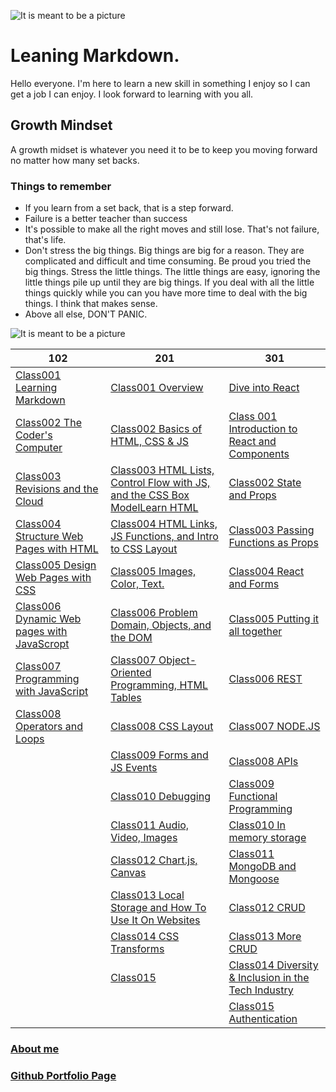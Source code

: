 ![It is meant to be a picture](https://scontent-man2-1.xx.fbcdn.net/v/t1.6435-9/39075714_2212556528977183_2082924594414485504_n.jpg?_nc_cat=105&ccb=1-7&_nc_sid=09cbfe&_nc_ohc=Buhk6diI3igAX-F_eXd&_nc_ht=scontent-man2-1.xx&oh=00_AfAyQig2lnwC4sWlOo84j6k4ur8yelYPxCJ7l1LRhypZGg&oe=64A67421)

# Leaning Markdown.
Hello everyone. I'm here to learn a new skill in something I enjoy so I can get a job I can enjoy. I look forward to learning with you all.

## Growth Mindset
A growth midset is whatever you need it to be to keep you moving forward no matter how many set backs.
### Things to remember
- If you learn from a set back, that is a step forward.
- Failure is a better teacher than success
- It's possible to make all the right moves and still lose. That's not failure, that's life.
- Don't stress the big things. Big things are big for a reason. They are complicated and difficult and time consuming. Be proud you tried the big things. Stress the little things. The little things are easy, ignoring the little things pile up until they are big things. If you deal with all the little things quickly while you can you have more time to deal with the big things. I think that makes sense.
- Above all else, DON'T PANIC.

![It is meant to be a picture](https://scontent-man2-1.xx.fbcdn.net/v/t1.18169-9/1620613_1438333563066154_1248729913_n.jpg?_nc_cat=102&ccb=1-7&_nc_sid=19026a&_nc_ohc=YPWUgXEDoVoAX-s__Js&_nc_ht=scontent-man2-1.xx&oh=00_AfAINDWKmCi2A_Flss6jZbU0hOX0-Wpe3De-3KUiSZ58TQ&oe=64A6A593)

| 102                                                           | 201                                                                                           | 301                                                                    |
| ------------------------------------------------------------- | --------------------------------------------------------------------------------------------- | ---------------------------------------------------------------------- |
| [Class001 Learning Markdown](102/class001.md)                 | [Class001 Overview](201/class001.md)                                                          | [Dive into React](301/preRead001.md)                                   |
| [Class002 The Coder's Computer](102/class002.md)              | [Class002 Basics of HTML, CSS & JS](201/class002.md)                                          | [Class 001 Introduction to React and Components](301/class001.md)      |
| [Class003 Revisions and the Cloud](102/class003.md)           | [Class003 HTML Lists, Control Flow with JS, and the CSS Box ModelLearn HTML](201/class003.md) | [Class002 State and Props](301/class002.md)                            |
| [Class004 Structure Web Pages with HTML](102/class004.md)     | [Class004 HTML Links, JS Functions, and Intro to CSS Layout](201/class004.md)                 | [Class003 Passing Functions as Props](301/class003.md)                 |
| [Class005 Design Web Pages with CSS](102/class005.md)         | [Class005 Images, Color, Text.](201/class005.md)                                              | [Class004 React and Forms](301/class004.md)                            |
| [Class006 Dynamic Web pages with JavaScropt](102/class006.md) | [Class006 Problem Domain, Objects, and the DOM](201/class006.md)                              | [Class005 Putting it all together](301/class005.md)                    |
| [Class007 Programming with JavaScript](102/class007.md)       | [Class007 Object-Oriented Programming, HTML Tables](201/class007.md)                          | [Class006 REST](301/class006.md)                                       |
| [Class008 Operators and Loops](102/class008.md)               | [Class008 CSS Layout](201/class008.md)                                                        | [Class007 NODE.JS](301/class007.md)                                    |
|                                                               | [Class009 Forms and JS Events](201/class009.md)                                               | [Class008 APIs](301/class008.md)                                       |
|                                                               | [Class010 Debugging](201/class010.md)                                                         | [Class009 Functional Programming](301/class009.md)                     |
|                                                               | [Class011 Audio, Video, Images](201/class011.md)                                              | [Class010 In memory storage](301/class010.md)                          |
|                                                               | [Class012 Chart.js, Canvas](201/class012.md)                                                  | [Class011 MongoDB and Mongoose](301/class011.md)                       |
|                                                               | [Class013 Local Storage and How To Use It On Websites](201/class013.md)                       | [Class012 CRUD](301/class012.md)                                       |
|                                                               | [Class014 CSS Transforms](201/class014.md)                                                    | [Class013 More CRUD](301/class013.md)                                  |
|                                                               | [Class015](201/class015.md)                                                                   | [Class014 Diversity & Inclusion in the Tech Industry](301/class014.md) |
|                                                               |                                                                                               | [Class015 Authentication](301/class015.md)                             |

### [About me](About_Me.md)

### [Github Portfolio Page](https://github.com/GreedECrow)
